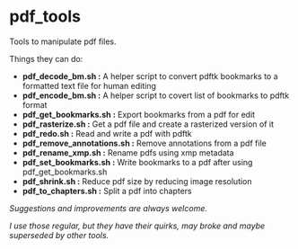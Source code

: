
# pdf_tools


Tools to manipulate pdf files.

Things they can do:



- **pdf_decode_bm.sh          :**   A helper script to convert pdftk bookmarks to a formatted text file for human editing
- **pdf_encode_bm.sh          :**   A helper script to covert list of bookmarks to pdftk format
- **pdf_get_bookmarks.sh      :**   Export bookmarks from a pdf for edit
- **pdf_rasterize.sh          :**   Get a pdf file and create a rasterized version of it
- **pdf_redo.sh               :**   Read and write a pdf with pdftk
- **pdf_remove_annotations.sh :**   Remove annotations from a pdf file
- **pdf_rename_xmp.sh         :**   Rename pdfs using xmp metadata
- **pdf_set_bookmarks.sh      :**   Write bookmarks to a pdf after using pdf_get_bookmarks.sh 
- **pdf_shrink.sh             :**   Reduce pdf size by reducing image resolution
- **pdf_to_chapters.sh        :**   Split a pdf into chapters




*Suggestions and improvements are always welcome.*

*I use those regular, but they have their quirks, may broke and maybe superseded by other tools.*
